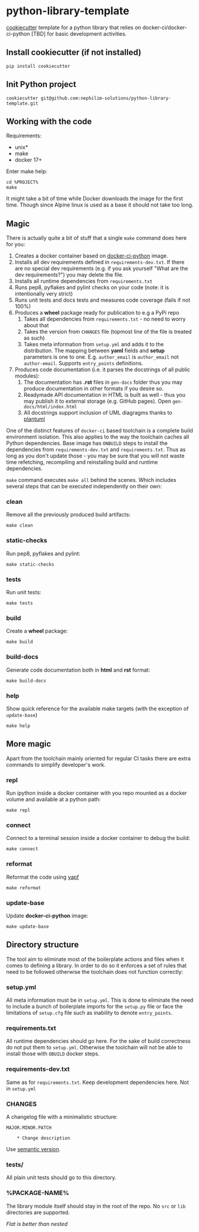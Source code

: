 # python-library-template

[cookiecutter](https://github.com/audreyr/cookiecutter) template for a python library that
relies on docker-ci/docker-ci-python [TBD] for basic development activities.

## Install cookiecutter (if not installed)

    pip install cookiecutter

## Init Python project

    cookiecutter git@github.com:nephilim-solutions/python-library-template.git

## Working with the code

Requirements:

- unix*
- make
- docker 17+

Enter make help:

    cd %PROJECT%
    make

It might take a bit of time while Docker downloads the image for the first time.
Though since Alpine linux is used as a base it should not take too long.

## Magic

There is actually quite a bit of stuff that a single `make` command does
here for you:

1. Creates a docker container based on
   [docker-ci-python](https://hub.docker.com/r/nephilimsolutions/docker-ci-python/) image.
1. Installs all dev requirements defined in `requirements-dev.txt`. If there
   are no special dev requirements (e.g. if you ask yourself "What are the dev requirements?")
   you may delete the file.
1. Installs all runtime dependencies from `requirements.txt`
1. Runs pep8, pyflakes and pylint checks on your code (note: it is intentionally very strict)
1. Runs unit tests and docs tests and measures code coverage (fails if not 100%)
1. Produces a **wheel** package ready for publication to e.g a PyPi repo
    1. Takes all dependencies from `requirements.txt` - no need to worry about that
    1. Takes the version from `CHANGES` file (topmost line of the file is treated as such)
    1. Takes meta information from `setup.yml` and adds it to the distribution. The mapping
       between **yaml** fields and **setup** parameters is one to one.
       E.g. `author_email` is `author_email` not `author-email`.
       Supports `entry_points` definitions.
1. Produces code documentation (i.e. it parses the docstrings of all public modules):
    1. The documentation has **.rst** files in `gen-docs` folder thus you may produce documentation
       in other formats if you desire so.
    1. Readymade API documentation in HTML is built as well - thus you may publish it to external
       storage (e.g. GitHub pages). Open `gen-docs/html/index.html`
    1. All docstrings support inclusion of UML diagragms thanks to [plantuml](http://plantuml.com/)

One of the distinct features of `docker-ci` based toolchain is a complete build environment
isolation. This also applies to the way the toolchain caches all Python dependencies. Base
image has `ONBUILD` steps to install the dependencies from `requirements-dev.txt` and
`requirements.txt`. Thus as long as you don't update those - you may be sure that you will not
waste time refetching, recompiling and reinstalling build and runtime dependencies.

`make` command executes `make all` behind the scenes. Which includes several steps that can
be executed independently on their own:

### clean

Remove all the previously produced build artifacts:

    make clean

### static-checks

Run pep8, pyflakes and pylint:

    make static-checks

### tests

Run unit tests:

    make tests

### build

Create a **wheel** package:

    make build

### build-docs

Generate code documentation both in **html** and **rst** format:

    make build-docs

### help

Show quick reference for the available make targets (with the exception of `update-base`)

    make help

## More magic

Apart from the toolchain mainly oriented for regular CI tasks there are extra commands to simplify
developer's work.

### repl

Run ipython inside a docker container with you repo mounted as a docker volume and available at
a python path:

    make repl

### connect

Connect to a terminal session inside a docker container to debug the build:

    make connect

### reformat

Reformat the code using [yapf](https://github.com/google/yapf)

    make reformat

### update-base

Update **docker-ci-python** image:

    make update-base

## Directory structure

The tool aim to eliminate most of the boilerplate actions and files when it comes to defining a
library. In order to do so it enforces a set of rules that need to be followed otherwise the
toolchain does not function correctly:

### setup.yml

All meta information must be in `setup.yml`. This is done to eliminate the need to include a
bunch of boilerplate imports for the `setup.py` file or face the limitations of `setup.cfg` file
such as inability to denote `entry_points`.

### requirements.txt

All runtime dependencies should go here. For the sake of build correctness do not put them to
`setup.yml`. Otherwise the toolchain will not be able to install those with `OBUILD` docker steps.

### requirements-dev.txt

Same as for `requirements.txt`. Keep development dependencies here. Not in `setup.yml`

### CHANGES

A changelog file with a minimalistic structure:

    MAJOR.MINOR.PATCH

        * Change description

Use [semantic version](https://semver.org/).

### tests/

All plain unit tests should go to this directory.

### %PACKAGE-NAME%

The library module itself should stay in the root of the repo. No `src` or `lib` directories are
supported.

*Flat is better than nested*
